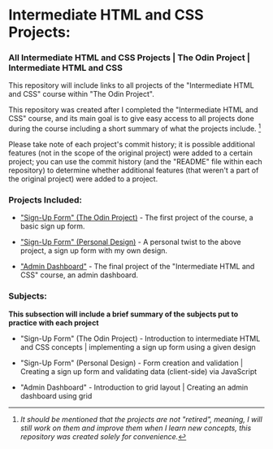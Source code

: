 # Intermediate HTML and CSS Projects:

### All Intermediate HTML and CSS Projects | The Odin Project | Intermediate HTML and CSS

This repository will include links to all projects of the "Intermediate HTML and CSS" course within "The Odin Project".

This repository was created after I completed the "Intermediate HTML and CSS" course, and its main goal is to give easy access to all projects done during the course including a short summary of what the projects include. [^1]

Please take note of each project's commit history; it is possible additional features (not in the scope of the original project) were added to a certain project; you can use the commit history (and the "README" file within each repository) to determine whether additional features (that weren't a part of the original project) were added to a project.

### Projects Included: 

- ["Sign-Up Form" (The Odin Project)](https://github.com/Dur4nt3/form_project) - The first project of the course, a basic sign up form.

- ["Sign-Up Form" (Personal Design)](https://github.com/Dur4nt3/signup_project) - A personal twist to the above project, a sign up form with my own design.

- ["Admin Dashboard"](https://github.com/Dur4nt3/admindash_project) - The final project of the "Intermediate HTML and CSS" course, an admin dashboard.

### Subjects:

**This subsection will include a brief summary of the subjects put to practice with each project**

- "Sign-Up Form" (The Odin Project) - Introduction to intermediate HTML and CSS concepts | implementing a sign up form using a given design

- "Sign-Up Form" (Personal Design) - Form creation and validation | Creating a sign up form and validating data (client-side) via JavaScript

- "Admin Dashboard" - Introduction to grid layout | Creating an admin dashboard using grid


[^1]: *It should be mentioned that the projects are not "retired", meaning, I will still work on them and improve them when I learn new concepts, this repository was created solely for convenience.*
